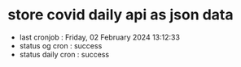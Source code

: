 # store covid daily api as json data

- last cronjob : Friday, 02 February 2024 13:12:33
- status og cron : success
- status daily cron : success
      
      